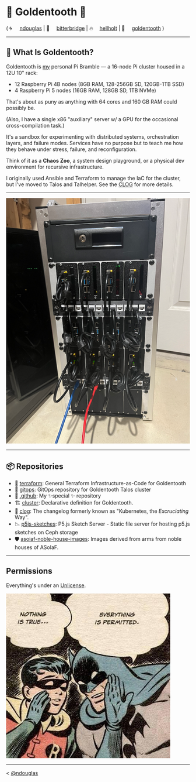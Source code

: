# 🦷 Goldentooth 🦷
( <span style="display:inline-block; min-width: 2em;">🌀</span>[ndouglas](https://github.com/ndouglas/) | <span style="display:inline-block; min-width: 2em;">🌉</span>[bitterbridge](https://github.com/bitterbridge/) | <span style="display:inline-block; min-width: 2em;">️‍🔥</span>[hellholt](https://github.com/hellholt/) | <span style="display:inline-block; min-width: 2em;">🦷</span>[goldentooth](https://github.com/goldentooth/) )

---

## 🧩 What Is Goldentooth?

Goldentooth is [my](https://github.com/ndouglas/) personal Pi Bramble — a 16-node Pi cluster housed in a 12U 10" rack:
  - 12 Raspberry Pi 4B nodes (8GB RAM, 128-256GB SD, 120GB-1TB SSD)
  - 4 Raspberry Pi 5 nodes (16GB RAM, 128GB SD, 1TB NVMe)

That's about as puny as anything with 64 cores and 160 GB RAM could possibly be.

(Also, I have a single x86 "auxiliary" server w/ a GPU for the occasional cross-compilation task.)

It's a sandbox for experimenting with distributed systems, orchestration layers, and failure modes. Services have no purpose but to teach me how they behave under stress, failure, and reconfiguration.

Think of it as a **Chaos Zoo**, a system design playground, or a physical dev environment for recursive infrastructure.

I originally used Ansible and Terraform to manage the IaC for the cluster, but I've moved to Talos and Talhelper. See the [CLOG](https://clog.goldentooth.net/) for more details.

---

![My Cluster](./cluster.png)

---

## 📦 Repositories

- 🚜 [terraform](https://github.com/goldentooth/terraform): General Terraform Infrastructure-as-Code for Goldentooth
- 🚜 [gitops](https://github.com/goldentooth/gitops): GitOps repository for Goldentooth Talos cluster
- 👋 [.github](https://github.com/goldentooth/.github): My ✨special ✨ repository
- 🏗️ [cluster](https://github.com/goldentooth/cluster): Declarative definition for Goldentooth.
- 🧱 [clog](https://github.com/goldentooth/clog): The changelog formerly known as "Kubernetes, the _Excruciating_ Way".
- 📉 [p5js-sketches](https://github.com/goldentooth/p5js-sketches): P5.js Sketch Server - Static file server for hosting p5.js sketches on Ceph storage
- 🛡️ [asoiaf-noble-house-images](https://github.com/goldentooth/asoiaf-noble-house-images): Images derived from arms from noble houses of ASoIaF.


---

## Permissions
Everything's under an [Unlicense](https://choosealicense.com/licenses/unlicense/).

!["Nothing is true." "Everything is permitted."](./niteip.jpg)

---

< [@ndouglas](https://github.com/ndouglas/)
